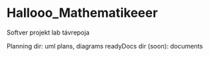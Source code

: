 # Hallooo_Mathematikeeer
Softver projekt lab távrepoja

Planning dir: uml plans, diagrams
readyDocs dir (soon): documents
